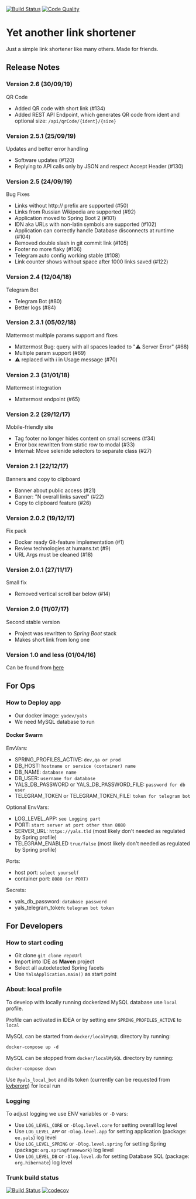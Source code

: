 [![Build Status](https://ci.yadev.eu/buildStatus/icon?job=YalsGH%2Fmaster)](https://ci.yadev.eu/job/YalsGH/job/master/)
[![Code Quality](https://api.codacy.com/project/badge/Grade/221422fa46764d6ba75f78af2387e423)](https://www.codacy.com/manual/kyberorg/yals)
# Yet another link shortener

Just a simple link shortener like many others. Made for friends.

## Release Notes

### Version 2.6 (30/09/19)
QR Code

*   Added QR code with short link (#134)
*   Added REST API Endpoint, which generates QR code from ident and optional size: `/api/qrCode/{ident}/{size}`

### Version 2.5.1 (25/09/19)
Updates and better error handling

*   Software updates (#120) 
*   Replying to API calls only by JSON and respect Accept Header (#130)

### Version 2.5 (24/09/19)
Bug Fixes

*   Links without http:// prefix are supported (#50)
*   Links from Russian Wikipedia are supported (#92)
*   Application moved to Spring Boot 2 (#101)
*   IDN aka URLs with non-latin symbols are supported (#102)
*   Application can correctly handle Database disconnects at runtime (#104)
*   Removed double slash in git commit link (#105)
*   Footer no more flaky (#106)
*   Telegram auto config working stable (#108)
*   Link counter shows without space after 1000 links saved (#122) 

### Version 2.4 (12/04/18)
Telegram Bot

*   Telegram Bot (#80)
*   Better logs (#84)

### Version 2.3.1 (05/02/18)
Mattermost multiple params support and fixes

*   Mattermost Bug: query with all spaces leaded to ":warning: Server Error" (#68)
*   Multiple param support (#69)
*   :warning: replaced with  :information_source: in Usage message (#70)

### Version 2.3 (31/01/18)
Mattermost integration

*   Mattermost endpoint (#65)

### Version 2.2 (29/12/17)
Mobile-friendly site

*   Tag footer no longer hides content on small screens (#34)
*   Error box rewritten from static row to modal (#33)
*   Internal: Move selenide selectors to separate class (#27)

### Version 2.1 (22/12/17)
Banners and copy to clipboard

*   Banner about public access (#21)
*   Banner: "N overall links saved" (#22)
*   Copy to clipboard feature (#26)

### Version 2.0.2 (19/12/17)
Fix pack

*   Docker ready Git-feature implementation (#1)
*   Review technologies at humans.txt (#9)
*   URL Args must be cleaned (#18)

### Version 2.0.1 (27/11/17)
Small fix

*   Removed vertical scroll bar below (#14)

### Version 2.0 (11/07/17)
Second stable version

*   Project was rewritten to _Spring Boot_ stack
*   Makes short link from long one

### Version 1.0 and less (01/04/16)

Can be found from [here](https://github.com/yadevee/yals-play/blob/trunk/README.md#yet-another-link-shortener)

## For Ops
### How to Deploy app

*   Our docker image: `yadev/yals`
*   We need MySQL database to run

#### Docker Swarm

EnvVars: 

*   SPRING_PROFILES_ACTIVE: `dev,qa or prod`
*   DB_HOST: `hostname or service (container) name`
*   DB_NAME: `database name`
*   DB_USER: `username for database`
*   YALS_DB_PASSWORD or YALS_DB_PASSWORD_FILE: `password for db user`
*   TELEGRAM_TOKEN or TELEGRAM_TOKEN_FILE: `token for telegram bot`

Optional EnvVars: 

*   LOG_LEVEL_APP: `see Logging part`
*   PORT: `start server at port other than 8080 `
*   SERVER_URL: `https://yals.tld` (most likely don't needed as regulated by Spring profile)
*   TELEGRAM_ENABLED `true/false` (most likely don't needed as regulated by Spring profile)

Ports: 

*   host port: `select yourself`
*   container port: `8080 (or PORT)`

Secrets:

*   yals_db_password: `database password`
*   yals_telegram_token: `telegram bot token`

## For Developers
### How to start coding

*   Git clone ``` git clone repoUrl ```
*   Import into IDE as **Maven** project
*   Select all autodetected Spring facets
*   Use ``` YalsApplication.main() ``` as start point

### About: local profile
To develop with locally running dockerized MySQL database use `local` profile.

Profile can activated in IDEA or by setting env `SPRING_PROFILES_ACTIVE` to `local`

MySQL can be started from `docker/localMySQL` directory by running:

```
docker-compose up -d
``` 

MySQL can be stopped from `docker/localMySQL` directory by running:

```shell script
docker-compose down
```

Use `@yals_local_bot` and its token (currently can be requested from [kyberorg](mailto:kyberorg@yadev.eu)) for local run

### Logging
To adjust logging we use ENV variables or `-D` vars: 

*   Use `LOG_LEVEL_CORE` or `-Dlog.level.core` for setting overall log level
*   Use `LOG_LEVEL_APP` or `-Dlog.level.app` for setting application (package: `ee.yals`) log level
*   Use `LOG_LEVEL_SPRING` or `-Dlog.level.spring` for setting Spring (package: `org.springframework`) log level
*   Use `LOG_LEVEL_DB` or `-Dlog.level.db` for setting Database SQL (package: `org.hibernate`) log level

### Trunk build status

[![Build Status](https://ci.yadev.eu/buildStatus/icon?job=YalsGH%2Ftrunk)](https://ci.yadev.eu/job/YalsGH/job/trunk/)
[![codecov](https://codecov.io/gh/yadevee/yals/branch/trunk/graph/badge.svg)](https://codecov.io/gh/yadevee/yals)
